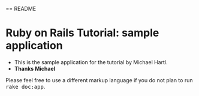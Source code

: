 == README

# Ruby on Rails Tutorial: sample application

* This is the sample application for the tutorial by Michael Hartl.
 * **Thanks Michael**

Please feel free to use a different markup language if you do not plan to run
<tt>rake doc:app</tt>.
